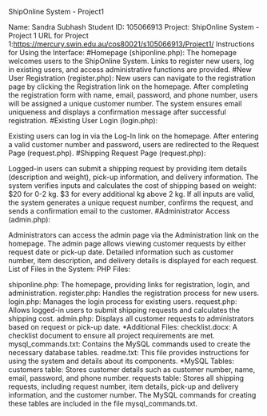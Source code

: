 ShipOnline System - Project1

Name: Sandra Subhash
Student ID: 105066913
Project: ShipOnline System - Project 1
URL for Project 1:https://mercury.swin.edu.au/cos80021/s105066913/Project1/
Instructions for Using the Interface:
       #Homepage (shiponline.php):
       The homepage welcomes users to the ShipOnline System.
        Links to register new users, log in existing users, and access administrative functions are provided.
     #New User Registration (register.php):
        New users can navigate to the registration page by clicking the Registration link on the homepage.
        After completing the registration form with name, email, password, and phone number, users will be assigned a unique customer number.
        The system ensures email uniqueness and displays a confirmation message after successful registration.
   #Existing User Login (login.php):

Existing users can log in via the Log-In link on the homepage.
After entering a valid customer number and password, users are redirected to the Request Page (request.php).
  #Shipping Request Page (request.php):

Logged-in users can submit a shipping request by providing item details (description and weight), pick-up information, and delivery information.
The system verifies inputs and calculates the cost of shipping based on weight:
$20 for 0-2 kg.
$3 for every additional kg above 2 kg.
If all inputs are valid, the system generates a unique request number, confirms the request, and sends a confirmation email to the customer.
  #Administrator Access (admin.php):

Administrators can access the admin page via the Administration link on the homepage.
The admin page allows viewing customer requests by either request date or pick-up date.
Detailed information such as customer number, item description, and delivery details is displayed for each request.
List of Files in the System:
PHP Files:

shiponline.php: The homepage, providing links for registration, login, and administration.
register.php: Handles the registration process for new users.
login.php: Manages the login process for existing users.
request.php: Allows logged-in users to submit shipping requests and calculates the shipping cost.
admin.php: Displays all customer requests to administrators based on request or pick-up date.
*Additional Files:
checklist.docx: A checklist document to ensure all project requirements are met.
mysql_commands.txt: Contains the MySQL commands used to create the necessary database tables.
readme.txt: This file provides instructions for using the system and details about its components.
*MySQL Tables:
customers table: Stores customer details such as customer number, name, email, password, and phone number.
requests table: Stores all shipping requests, including request number, item details, pick-up and delivery information, and the customer number.
The MySQL commands for creating these tables are included in the file mysql_commands.txt.

